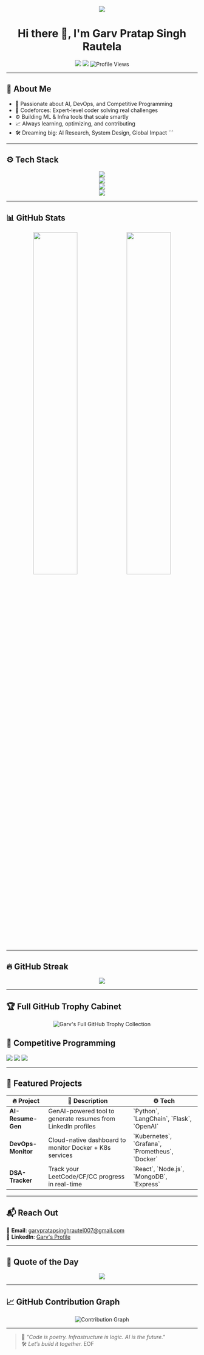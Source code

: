 
<!-- Typing Animation Header -->
<p align="center">
  <img src="https://readme-typing-svg.demolab.com?font=Fira+Code&size=24&duration=3000&pause=1000&color=F700FF&center=true&vCenter=true&width=700&lines=👨‍💻+ML+%26+DevOps+Developer;⚔️+Competitive+Programmer;🚀+Building+Smart+Systems+for+Tomorrow;🔥+Always+Learning+%7C+Always+Shipping">
</p>

<h1 align="center">Hi there 👋, I'm Garv Pratap Singh Rautela</h1>

<p align="center">
  <a href="https://www.linkedin.com/in/garv-pratap-singh-rautela-89354524b/"><img src="https://img.shields.io/badge/LinkedIn-blue?style=flat-square&logo=linkedin" /></a>
  <a href="mailto:garvpratapsinghrautel007@gmail.com"><img src="https://img.shields.io/badge/Gmail-D14836?style=flat-square&logo=gmail&logoColor=white" /></a>
  <img src="https://komarev.com/ghpvc/?username=garv1garv&style=flat-square&color=brightgreen" alt="Profile Views" />
</p>

---

## 🧠 About Me


+ 🔭 Passionate about AI, DevOps, and Competitive Programming
+ 🧠 Codeforces: Expert-level coder solving real challenges
+ ⚙️ Building ML & Infra tools that scale smartly
+ 📈 Always learning, optimizing, and contributing
+ 🛠️ Dreaming big: AI Research, System Design, Global Impact
\`\`\`

---

## ⚙️ Tech Stack

<p align="center">
  <img src="https://skillicons.dev/icons?i=python,cpp,bash,linux,docker,kubernetes,aws" />
  <br>
  <img src="https://skillicons.dev/icons?i=tensorflow,pytorch,fastapi,jupyter,flask" />
  <br>
  <img src="https://skillicons.dev/icons?i=nodejs,react,mongodb,mysql" />
  <br>
  <img src="https://skillicons.dev/icons?i=git,github,vscode,postman,figma" />
</p>

---

## 📊 GitHub Stats

<p align="center">
  <img width="48%" src="https://github-readme-stats.vercel.app/api?username=garv1garv&show_icons=true&theme=tokyonight&count_private=true&hide_border=true" />
  <img width="48%" src="https://github-readme-stats.vercel.app/api/top-langs/?username=garv1garv&layout=compact&theme=tokyonight&hide_border=true" />
</p>

---

## 🔥 GitHub Streak

<p align="center">
  <img src="https://github-readme-streak-stats.herokuapp.com/?user=garv1garv&theme=tokyonight&hide_border=true&fire=F700FF" />
</p>

---

## 🏆 Full GitHub Trophy Cabinet
<p align="center">
  <img 
    src="https://github-profile-trophy.vercel.app/?username=garv1garv&theme=matrix&column=7&no-frame=true&no-bg=true&margin-w=15&rank=SECRET,SSS,SS,S,AAA,AA,A,B,C"
    alt="Garv's Full GitHub Trophy Collection"
  />
</p>


## 🧠 Competitive Programming

<p>
  <img src="https://img.shields.io/badge/Codeforces-_infinite_-blue?style=flat-square&logo=codeforces" />
  <img src="https://img.shields.io/badge/LeetCode-800%2B-orange?style=flat-square&logo=leetcode" />
  <img src="https://img.shields.io/badge/CodeChef-4★-brightgreen?style=flat-square&logo=codechef" />
</p>

---

## 🚀 Featured Projects

| 🔥 Project | 📘 Description | ⚙️ Tech |
|-----------|----------------|--------|
| **AI-Resume-Gen** | GenAI-powered tool to generate resumes from LinkedIn profiles | \`Python\`, \`LangChain\`, \`Flask\`, \`OpenAI\` |
| **DevOps-Monitor** | Cloud-native dashboard to monitor Docker + K8s services | \`Kubernetes\`, \`Grafana\`, \`Prometheus\`, \`Docker\` |
| **DSA-Tracker** | Track your LeetCode/CF/CC progress in real-time | \`React\`, \`Node.js\`, \`MongoDB\`, \`Express\` |

---

## 📬 Reach Out

📧 **Email**: garvpratapsinghrautel007@gmail.com  
🔗 **LinkedIn**: [Garv's Profile](https://www.linkedin.com/in/garv-pratap-singh-rautela-89354524b/)

---

## 🧠 Quote of the Day

<p align="center">
  <img src="https://quotes-github-readme.vercel.app/api?type=horizontal&theme=tokyonight" />
</p>

---

## 📈 GitHub Contribution Graph

<p align="center">
  <img src="https://github-readme-activity-graph.vercel.app/graph?username=garv1garv&theme=tokyo-night&area=true&hide_border=true" alt="Contribution Graph" />
</p>

---

> 🧠 _"Code is poetry. Infrastructure is logic. AI is the future."_  
> 🛠 *Let’s build it together.*
EOF


